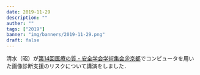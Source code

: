 ```yaml
---
date: 2019-11-29
description: ""
auther: ""
tags: ["2019"]
banner: "img/banners/2019-11-29.png"
draft: false
---
```


清水（昭）が[第14回医療の質・安全学会学術集会＠京都](https://www.c-linkage.co.jp/14jsqsh/outline.html)でコンピュータを用いた画像診断支援のリスクについて講演をしました．
<!--more-->